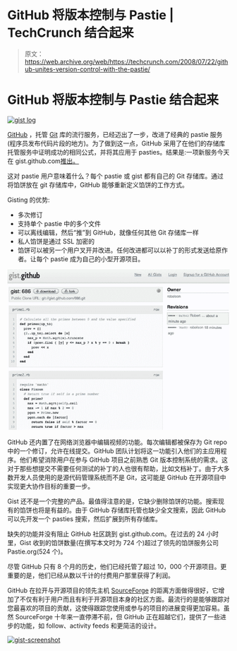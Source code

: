 # GitHub 将版本控制与 Pastie | TechCrunch 结合起来

> 原文：<https://web.archive.org/web/https://techcrunch.com/2008/07/22/github-unites-version-control-with-the-pastie/>

# GitHub 将版本控制与 Pastie 结合起来

[![gist log](img/4280bd9fa41c9101eb8c5b479835580d.png)](https://web.archive.org/web/20230321222343/http://www.crunchbase.com/product/gist)

[GitHub](https://web.archive.org/web/20230321222343/https://github.com/) ，托管 [Git](https://web.archive.org/web/20230321222343/http://git.or.cz/) 库的流行服务，已经迈出了一步，改进了经典的 pastie 服务(程序员发布代码片段的地方)。为了做到这一点，GitHub 采用了在他们的存储库托管服务中证明成功的相同公式，并将其应用于 pasties。结果是:一项新服务今天在 gist.github.com[推出。](https://web.archive.org/web/20230321222343/http://gist.github.com/)

这对 pastie 用户意味着什么？每个 pastie 或 gist 都有自己的 Git 存储库。通过将馅饼放在 git 存储库中，GitHub 能够重新定义馅饼的工作方式。

Gisting 的优势:

*   多次修订
*   支持单个 pastie 中的多个文件
*   可以离线编辑，然后“推”到 GitHub，就像任何其他 Git 存储库一样
*   私人馅饼是通过 SSL 加密的
*   馅饼可以被另一个用户叉开并改进。任何改进都可以以补丁的形式发送给原作者。让每个 pastie 成为自己的小型开源项目。

[![](img/d517d993bded86ca33ba59c6b9d2ed0f.png)](https://web.archive.org/web/20230321222343/http://gist.github.com/686)

GitHub 还内置了在网络浏览器中编辑视频的功能。每次编辑都被保存为 Git repo 中的一个修订，允许在线提交。GitHub 团队计划将这一功能引入他们的主应用程序。他们希望消除用户在参与 GitHub 项目之前熟悉 Git 版本控制系统的需求。这对于那些想提交不需要任何测试的补丁的人也很有帮助，比如文档补丁。由于大多数开发人员使用的是源代码管理系统而不是 Git，这可能是 GitHub 在开源项目中实现更大协作目标的重要一步。

Gist 还不是一个完整的产品。最值得注意的是，它缺少删除馅饼的功能。搜索现有的馅饼也将是有益的。由于 GitHub 存储库托管也缺少全文搜索，因此 GitHub 可以先开发一个 pasties 搜索，然后扩展到所有存储库。

缺失的功能并没有阻止 GitHub 社区跳到 gist.github.com。在过去的 24 小时里，Gist 收到的馅饼数量(在撰写本文时为 724 个)超过了领先的馅饼服务公司 Pastie.org(524 个)。

尽管 GitHub 只有 8 个月的历史，他们已经托管了超过 10，000 个开源项目。更重要的是，他们已经从数以千计的付费用户那里获得了利润。

GitHub 在拉开与开源项目的领先主机 [SourceForge](https://web.archive.org/web/20230321222343/http://sourceforge.net/) 的距离方面做得很好，它增加了不仅有利于用户而且有利于开源项目本身的社区方面。最流行的是能够跟踪对您最喜欢的项目的贡献，这使得跟踪您使用或参与的项目的进展变得更加容易。虽然 SourceForge 十年来一直停滞不前，但 GitHub 正在超越它们，提供了一些进步的功能，如 follow、activity feeds 和更简洁的设计。

[![](img/53a956a925b09be82e7319328bf475a3.png "gist-screenshot")](https://web.archive.org/web/20230321222343/http://tctechcrunch.files.wordpress.com/2008/07/gist-screenshot.png)